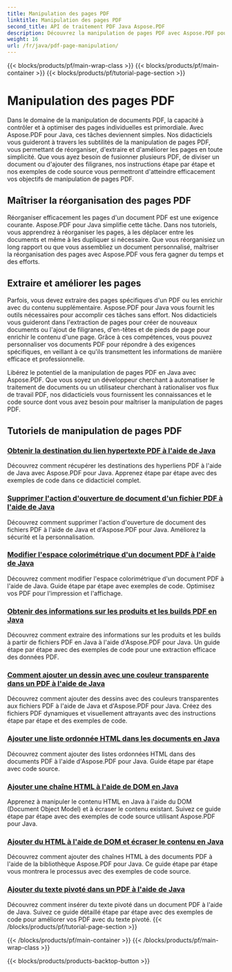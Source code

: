 ```yaml
---
title: Manipulation des pages PDF
linktitle: Manipulation des pages PDF
second_title: API de traitement PDF Java Aspose.PDF
description: Découvrez la manipulation de pages PDF avec Aspose.PDF pour Java. Apprenez à réorganiser, extraire et améliorer les pages PDF sans effort.
weight: 16
url: /fr/java/pdf-page-manipulation/
---
```


{{< blocks/products/pf/main-wrap-class >}}
{{< blocks/products/pf/main-container >}}
{{< blocks/products/pf/tutorial-page-section >}}

# Manipulation des pages PDF


Dans le domaine de la manipulation de documents PDF, la capacité à contrôler et à optimiser des pages individuelles est primordiale. Avec Aspose.PDF pour Java, ces tâches deviennent simples. Nos didacticiels vous guideront à travers les subtilités de la manipulation de pages PDF, vous permettant de réorganiser, d'extraire et d'améliorer les pages en toute simplicité. Que vous ayez besoin de fusionner plusieurs PDF, de diviser un document ou d'ajouter des filigranes, nos instructions étape par étape et nos exemples de code source vous permettront d'atteindre efficacement vos objectifs de manipulation de pages PDF.

## Maîtriser la réorganisation des pages PDF

Réorganiser efficacement les pages d'un document PDF est une exigence courante. Aspose.PDF pour Java simplifie cette tâche. Dans nos tutoriels, vous apprendrez à réorganiser les pages, à les déplacer entre les documents et même à les dupliquer si nécessaire. Que vous réorganisiez un long rapport ou que vous assembliez un document personnalisé, maîtriser la réorganisation des pages avec Aspose.PDF vous fera gagner du temps et des efforts.

## Extraire et améliorer les pages

Parfois, vous devez extraire des pages spécifiques d'un PDF ou les enrichir avec du contenu supplémentaire. Aspose.PDF pour Java vous fournit les outils nécessaires pour accomplir ces tâches sans effort. Nos didacticiels vous guideront dans l'extraction de pages pour créer de nouveaux documents ou l'ajout de filigranes, d'en-têtes et de pieds de page pour enrichir le contenu d'une page. Grâce à ces compétences, vous pouvez personnaliser vos documents PDF pour répondre à des exigences spécifiques, en veillant à ce qu'ils transmettent les informations de manière efficace et professionnelle.

Libérez le potentiel de la manipulation de pages PDF en Java avec Aspose.PDF. Que vous soyez un développeur cherchant à automatiser le traitement de documents ou un utilisateur cherchant à rationaliser vos flux de travail PDF, nos didacticiels vous fournissent les connaissances et le code source dont vous avez besoin pour maîtriser la manipulation de pages PDF.

## Tutoriels de manipulation de pages PDF
### [Obtenir la destination du lien hypertexte PDF à l'aide de Java](./get-pdf-hyperlink-destination-using-java/)
Découvrez comment récupérer les destinations des hyperliens PDF à l'aide de Java avec Aspose.PDF pour Java. Apprenez étape par étape avec des exemples de code dans ce didacticiel complet.
### [Supprimer l'action d'ouverture de document d'un fichier PDF à l'aide de Java](./remove-document-open-action-from-pdf-file-using-java/)
Découvrez comment supprimer l'action d'ouverture de document des fichiers PDF à l'aide de Java et d'Aspose.PDF pour Java. Améliorez la sécurité et la personnalisation.
### [Modifier l'espace colorimétrique d'un document PDF à l'aide de Java](./change-color-space-of-pdf-document-using-java/)
Découvrez comment modifier l'espace colorimétrique d'un document PDF à l'aide de Java. Guide étape par étape avec exemples de code. Optimisez vos PDF pour l'impression et l'affichage.
### [Obtenir des informations sur les produits et les builds PDF en Java](./get-product-and-build-information-of-pdf-in-java/)
Découvrez comment extraire des informations sur les produits et les builds à partir de fichiers PDF en Java à l'aide d'Aspose.PDF pour Java. Un guide étape par étape avec des exemples de code pour une extraction efficace des données PDF.
### [Comment ajouter un dessin avec une couleur transparente dans un PDF à l'aide de Java](./how-to-add-drawing-with-transparent-color-in-pdf-using-java/)
Découvrez comment ajouter des dessins avec des couleurs transparentes aux fichiers PDF à l'aide de Java et d'Aspose.PDF pour Java. Créez des fichiers PDF dynamiques et visuellement attrayants avec des instructions étape par étape et des exemples de code.
### [Ajouter une liste ordonnée HTML dans les documents en Java](./add-html-ordered-list-into-documents-in-java/)
Découvrez comment ajouter des listes ordonnées HTML dans des documents PDF à l'aide d'Aspose.PDF pour Java. Guide étape par étape avec code source.
### [Ajouter une chaîne HTML à l'aide de DOM en Java](./add-html-string-using-dom-in-java/)
Apprenez à manipuler le contenu HTML en Java à l'aide du DOM (Document Object Model) et à écraser le contenu existant. Suivez ce guide étape par étape avec des exemples de code source utilisant Aspose.PDF pour Java.
### [Ajouter du HTML à l'aide de DOM et écraser le contenu en Java](./add-html-using-dom-and-overwrite-content-in-java/)
Découvrez comment ajouter des chaînes HTML à des documents PDF à l'aide de la bibliothèque Aspose.PDF pour Java. Ce guide étape par étape vous montrera le processus avec des exemples de code source.
### [Ajouter du texte pivoté dans un PDF à l'aide de Java](./add-rotated-text-in-pdf-using-java/)
Découvrez comment insérer du texte pivoté dans un document PDF à l'aide de Java. Suivez ce guide détaillé étape par étape avec des exemples de code pour améliorer vos PDF avec du texte pivoté.
{{< /blocks/products/pf/tutorial-page-section >}}

{{< /blocks/products/pf/main-container >}}
{{< /blocks/products/pf/main-wrap-class >}}

{{< blocks/products/products-backtop-button >}}
